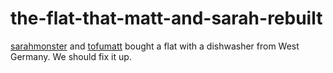 # the-flat-that-matt-and-sarah-rebuilt

[sarahmonster](https://github.com/sarahmonster) and [tofumatt](https://github.com/tofumatt) bought a flat with a dishwasher from West Germany. We should fix it up.

